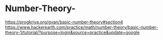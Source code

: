 # Number-Theory-

https://progkriya.org/gyan/basic-number-theory#section4
https://www.hackerearth.com/practice/math/number-theory/basic-number-theory-1/tutorial/?purpose=login&source=practice&update=google
